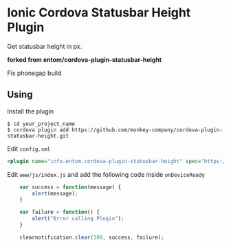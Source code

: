# Ionic Cordova Statusbar Height Plugin

Get statusbar height in px.

**forked from entom/cordova-plugin-statusbar-height**

Fix phonegap build

## Using
    
Install the plugin

    $ cd your_project_name
    $ cordova plugin add https://github.com/monkey-company/cordova-plugin-statusbar-height.git
    
Edit `config.xml`

```xml
<plugin name="info.entom.cordova-plugin-statusbar-height" spec="https://github.com/monkey-company/cordova-plugin-statusbar-height.git" />
```

Edit `www/js/index.js` and add the following code inside `onDeviceReady`

```js
    var success = function(message) {
        alert(message);
    }

    var failure = function() {
        alert("Error calling Plugin");
    }

    clearnotification.clear(100, success, failure);
```
